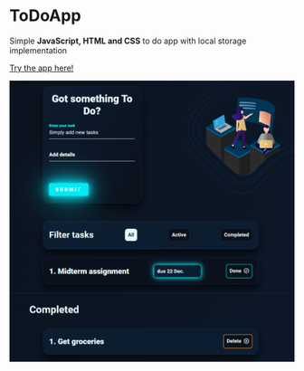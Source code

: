 # ToDoApp
Simple **JavaScript, HTML and CSS** to do app with local storage implementation

[Try the app here!](https://to-do-app-mircea-popa02.vercel.app)


![alt text](https://github.com/mircea-popa02/ToDoApp/blob/2c3b96bc11f5560ada6f7cab4f483f9735a0ba22/images/ss.png)
